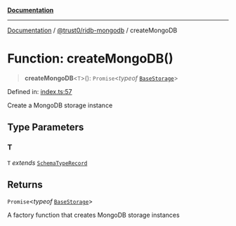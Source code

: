 [**Documentation**](../../../README.md)

***

[Documentation](../../../README.md) / [@trust0/ridb-mongodb](../README.md) / createMongoDB

# Function: createMongoDB()

> **createMongoDB**\<`T`\>(): `Promise`\<*typeof* [`BaseStorage`](https://github.com/trust0-project/RIDB/blob/main/docs/%40trust0/ridb-core/classes/BaseStorage.md)\>

Defined in: [index.ts:57](https://github.com/trust0-project/RIDB/blob/bcb8934543fc732545664233aa8443da39141d02/packages/ridb-mongodb/src/index.ts#L57)

Create a MongoDB storage instance

## Type Parameters

### T

`T` *extends* [`SchemaTypeRecord`](https://github.com/trust0-project/RIDB/blob/main/docs/%40trust0/ridb-core/type-aliases/SchemaTypeRecord.md)

## Returns

`Promise`\<*typeof* [`BaseStorage`](https://github.com/trust0-project/RIDB/blob/main/docs/%40trust0/ridb-core/classes/BaseStorage.md)\>

A factory function that creates MongoDB storage instances
